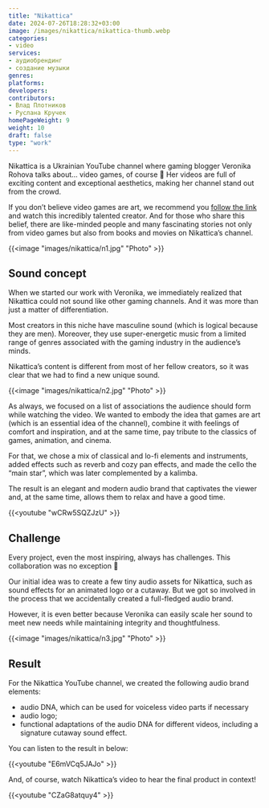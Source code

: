 ```yaml
---
title: "Nikattica"
date: 2024-07-26T18:28:32+03:00
image: /images/nikattica/nikattica-thumb.webp
categories:
- video
services:
- аудиобрендинг
- создание музыки
genres:
platforms:
developers:
contributors:
- Влад Плотников
- Руслана Кручек
homePageWeight: 9
weight: 10
draft: false
type: "work"
---
```


Nikattica is a Ukrainian YouTube channel where gaming blogger Veronika Rohova talks about… video games, of course 🙂 Her videos are full of exciting content and exceptional aesthetics, making her channel stand out from the crowd. 

If you don’t believe video games are art, we recommend you [follow the link](https://www.youtube.com/@Nikattica) and watch this incredibly talented creator. And for those who share this belief, there are like-minded people and many fascinating stories not only from video games but also from books and movies on Nikattica’s channel.

{{<image "images/nikattica/n1.jpg" "Photo"  >}}

## Sound concept

When we started our work with Veronika, we immediately realized that Nikattica could not sound like other gaming channels. And it was more than just a matter of differentiation.

Most creators in this niche have masculine sound (which is logical because they are men). Moreover, they use super-energetic music from a limited range of genres associated with the gaming industry in the audience’s minds.

Nikattica’s content is different from most of her fellow creators, so it was clear that we had to find a new unique sound.

{{<image "images/nikattica/n2.jpg" "Photo"  >}}

As always, we focused on a list of associations the audience should form while watching the video. We wanted to embody the idea that games are art (which is an essential idea of the channel), combine it with feelings of comfort and inspiration, and at the same time, pay tribute to the classics of games, animation, and cinema.

For that, we chose a mix of classical and lo-fi elements and instruments, added effects such as reverb and cozy pan effects, and made the cello the “main star”, which was later complemented by a kalimba.

The result is an elegant and modern audio brand that captivates the viewer and, at the same time, allows them to relax and have a good time.

{{<youtube "wCRw5SQZJzU" >}}

## Challenge

Every project, even the most inspiring, always has challenges. This collaboration was no exception 🙂 

Our initial idea was to create a few tiny audio assets for Nikattica, such as sound effects for an animated logo or a cutaway. But we got so involved in the process that we accidentally created a full-fledged audio brand.

However, it is even better because Veronika can easily scale her sound to meet new needs while maintaining integrity and thoughtfulness.

{{<image "images/nikattica/n3.jpg" "Photo"  >}}

## Result

For the Nikattica YouTube channel, we created the following audio brand elements:

- audio DNA, which can be used for voiceless video parts if necessary
- audio logo;
- functional adaptations of the audio DNA for different videos, including a signature cutaway sound effect.

You can listen to the result in below:

{{<youtube "E6mVCq5JAJo" >}}

And, of course, watch Nikattica’s video to hear the final product in context!

{{<youtube "CZaG8atquy4" >}}